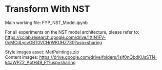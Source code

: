 # Transform With NST

Main working file: FYP_NST_Model.ipynb

For all experiments on the NST model architecture, please refer to:
https://colab.research.google.com/drive/1XIN1FV-0cMCdLycvGBT0VCHrWKUHZ730?usp=sharing

Style images asset: MetPaintings.zip
<br> Content images: https://drive.google.com/drive/folders/1sjf0nQbdKUsSTN-k4JWPZ2_AotH49_Ff?usp=sharing
